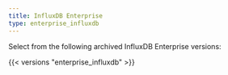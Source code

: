 ```yaml
---
title: InfluxDB Enterprise
type: enterprise_influxdb
---
```


Select from the following archived InfluxDB Enterprise versions:

{{< versions "enterprise_influxdb" >}}